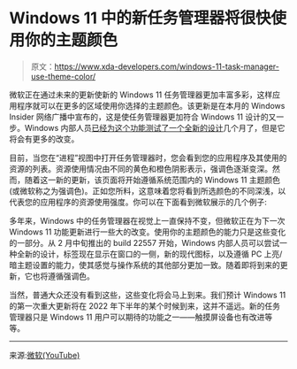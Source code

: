 # Windows 11 中的新任务管理器将很快使用你的主题颜色

> 原文：<https://www.xda-developers.com/windows-11-task-manager-use-theme-color/>

微软正在通过未来的更新使新的 Windows 11 任务管理器更加丰富多彩，这样应用程序就可以在更多的区域使用你选择的主题颜色。该更新是在本月的 Windows Insider 网络广播中宣布的，这是使任务管理器更加符合 Windows 11 设计的又一步。Windows 内部人员[已经为这个功能测试了一个全新的设计](https://www.xda-developers.com/windows-11-build-22557-touch-gestures-start-folders/)几个月了，但是它将会有更多的改变。

目前，当您在“进程”视图中打开任务管理器时，您会看到您的应用程序及其使用的资源的列表。资源使用情况由不同的黄色和橙色阴影表示，强调色逐渐变深。然而，随着这一新的更新，该页面将开始遵循系统范围内的 Windows 11 主题颜色(或微软称之为强调色)。正如您所料，这意味着您将看到所选颜色的不同深浅，以代表您的应用程序的资源使用强度。你可以在下面看到微软展示的几个例子:

多年来，Windows 中的任务管理器在视觉上一直保持不变，但微软正在为下一次 Windows 11 功能更新进行一些大的改变。使用你的主题颜色的能力只是这些变化的一部分。从 2 月中旬推出的 build 22557 开始，Windows 内部人员可以尝试一种全新的设计，标签现在显示在窗口的一侧，新的现代图标，以及遵循 PC 上亮/暗主题设置的能力，使其感觉与操作系统的其他部分更加一致。随着即将到来的更新，它也将遵循强调色。

当然，普通大众还没有看到这些，这些变化将会马上到来。我们预计 Windows 11 的第一次重大更新将在 2022 年下半年的某个时候到来，这并不遥远。新的任务管理器只是 Windows 11 用户可以期待的功能之一——触摸屏设备也有改进等等。

* * *

来源:[微软(YouTube)](https://www.youtube.com/watch?v=vU1gZgbUwa8)